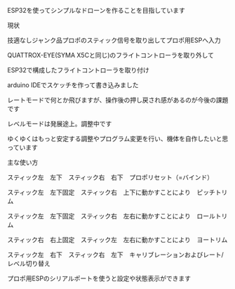 ESP32を使ってシンプルなドローンを作ることを目指しています

現状

技適なしジャンク品プロポのスティック信号を取り出してプロポ用ESPへ入力

QUATTROX-EYE(SYMA X5Cと同じ)のフライトコントローラを取り外して

ESP32で構成したフライトコントローラを取り付け

arduino IDEでスケッチを作って書き込みました

レートモードで何とか飛びますが、操作後の押し戻され感があるのが今後の課題です

レベルモードは発展途上。調整中です

ゆくゆくはもっと安定する調整やプログラム変更を行い、機体を自作したいと思っています

主な使い方

スティック左　左下　スティック右　右下　プロポリセット（=バインド）

スティック左　左下固定　スティック右　上下に動かすことにより　ピッチトリム

スティック左　左下固定　スティック右　左右に動かすことにより　ロールトリム

スティック右　右上固定　スティック左　左右に動かすことにより　ヨートリム

スティック左　右下　スティック右　左下　キャリブレーションおよびレート/レベル切り替え

プロポ用ESPのシリアルポートを使うと設定や状態表示ができます
